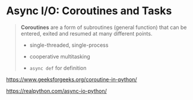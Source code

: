 # Async I/O: Coroutines and Tasks

> **Coroutines** are a form of subroutines (general function) that can be entered, exited and resumed at many different points.
>
> - single-threaded, single-process
> - cooperative multitasking
>
> - `async def` for definition



https://www.geeksforgeeks.org/coroutine-in-python/

https://realpython.com/async-io-python/
